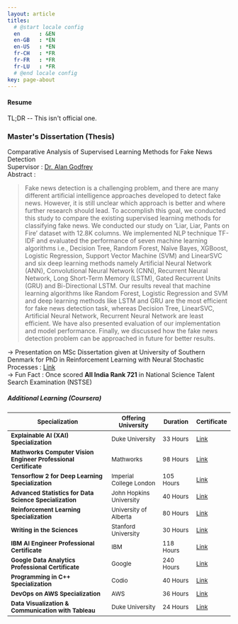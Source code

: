 ```yaml
---
layout: article
titles:
  # @start locale config
  en      : &EN      
  en-GB   : *EN
  en-US   : *EN
  fr-CH   : *FR
  fr-FR   : *FR
  fr-LU   : *FR
  # @end locale config
key: page-about
---
```


#### Resume

TL;DR -- This isn't official one.

### Master's Dissertation (Thesis)
Comparative Analysis of Supervised Learning Methods for Fake News Detection<br>
Supervisor : [Dr. Alan Godfrey](https://scholar.google.com/citations?user=AUptNgUAAAAJ&hl=en&oi=ao)  
Abstract :
>Fake news detection is a challenging problem, and there are many different artificial
>intelligence approaches developed to detect fake news. However, it is still unclear
>which approach is better and where further research should lead. To accomplish this
>goal, we conducted this study to compare the existing supervised learning methods for
>classifying fake news. We conducted our study on ‘Liar, Liar, Pants on Fire’ dataset with
>12.8K columns. We implemented NLP technique TF-IDF and evaluated the performance
>of seven machine learning algorithms i.e., Decision Tree, Random Forest, Naïve Bayes,
>XGBoost, Logistic Regression, Support Vector Machine (SVM) and LinearSVC and six
>deep learning methods namely Artificial Neural Network (ANN), Convolutional Neural
>Network (CNN), Recurrent Neural Network, Long Short-Term Memory (LSTM), Gated
>Recurrent Units (GRU) and Bi-Directional LSTM. Our results reveal that machine
>learning algorithms like Random Forest, Logistic Regression and SVM and deep learning
>methods like LSTM and GRU are the most efficient for fake news detection task, whereas
>Decision Tree, LinearSVC, Artificial Neural Network, Recurrent Neural Network are least
>efficient. We have also presented evaluation of our implementation and model
>performance. Finally, we discussed how the fake news detection problem can be
>approached in future for better results.

$→$ Presentation on MSc Dissertation given at University of Southern Denmark for PhD in Reinforcement Learning with Neural Stochastic Processes : [Link](MSc_Thesis_Presentation.pptx)  
$\rightarrow$ Fun Fact : Once scored __All India Rank 721__ in National Science Talent Search Examination (NSTSE)

##### Additional Learning (Coursera)

| <small>Specialization</small> | <small>Offering University</small> | <small>Duration</small> | <small>Certificate</small> |
| --------------------- | ------------ | ----------- | ------------ |
| <small>__Explainable AI (XAI) Specialization__</small> | <small>Duke University</small> | <small>33 Hours</small> | <small>[Link](https://www.coursera.org/account/accomplishments/specialization/RGLN1CKL6YG1)</small> |
| <small>__Mathworks Computer Vision Engineer Professional Certificate__</small> | <small>Mathworks</small> | <small>98 Hours</small> |<small> [Link](https://coursera.org/verify/professional-cert/B5R7KCVGZQ0P)</small> |
| <small>__Tensorflow 2 for Deep Learning Specialization__</small> | <small>Imperial College London</small> | <small>105 Hours</small> | <small>[Link](https://coursera.org/verify/specialization/BQFLTG3J2DU8)</small>|
| <small>__Advanced Statistics for Data Science Specialization__</small> | <small>John Hopkins University</small> | <small>40 Hours</small> | <small>[Link](https://coursera.org/verify/specialization/PAQSVMLRUQJC) </small>|
| <small>__Reinforcement Learning Specialization__</small> | <small>University of Alberta</small> | <small>80 Hours</small> | <small>[Link](https://www.coursera.org/account/accomplishments/specialization/certificate/RLJ2Q85BCAKA) </small>|
|<small>__Writing in the Sciences__ </small>| <small>Stanford University</small> | <small>30 Hours </small>| <small>[Link](https://www.coursera.org/account/accomplishments/certificate/CYUC57YB5RPE)</small>|
|<small>__IBM AI Engineer Professional Certificate__ </small>| <small>IBM </small>| <small>118 Hours |<small> [Link](https://www.coursera.org/account/accomplishments/professional-cert/ZRE56D8M8HVF)</small>|
|<small> __Google Data Analytics Professional Certificate__ </small>| <small>Google </small>| <small>240 Hours</small> | <small>[Link](https://coursera.org/share/b4fda17345bf90db33ab9186297bb049)</small>|
|<small>__Programming in C++ Specialization__</small> | <small>Codio</small> | <small>40 Hours</small> | <small>[Link](https://coursera.org/verify/specialization/6EKXPW3FC5X3)</small>|
|<small>__DevOps on AWS Specialization__</small> |<small> AWS</small> | <small>36 Hours</small> |<small> [Link](https://www.coursera.org/account/accomplishments/specialization/GHGSZAG4JBSM)</small>|
|<small> __Data Visualization & Communication with Tableau__ </small>| <small>Duke University</small> | <small>24 Hours</small> |<small> [Link](https://www.coursera.org/verify/S8AYZMXKA3PS/)</small>|